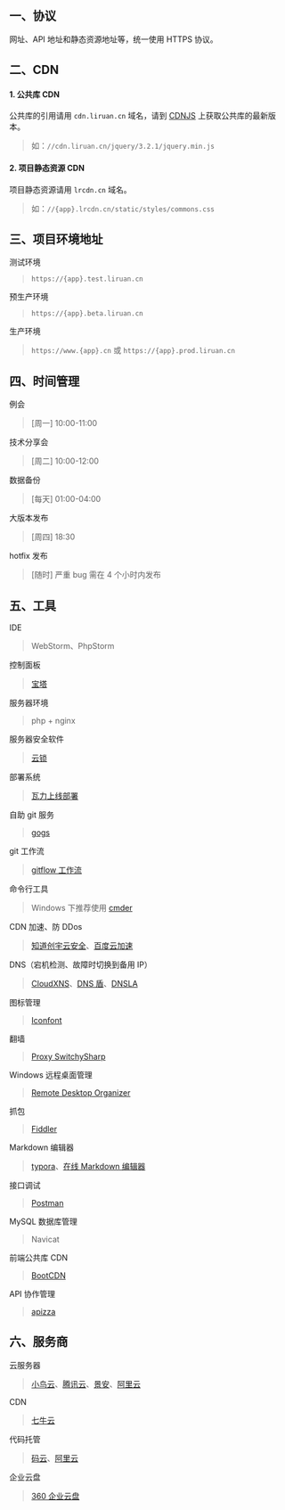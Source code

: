 ## 一、协议
网址、API 地址和静态资源地址等，统一使用 HTTPS 协议。

## 二、CDN
#### 1. 公共库 CDN
公共库的引用请用 `cdn.liruan.cn` 域名，请到 [CDNJS](https://cdnjs.com/) 上获取公共库的最新版本。
> 如：`//cdn.liruan.cn/jquery/3.2.1/jquery.min.js`

#### 2. 项目静态资源 CDN
项目静态资源请用 `lrcdn.cn` 域名。
> 如：`//{app}.lrcdn.cn/static/styles/commons.css`

## 三、项目环境地址
测试环境
> `https://{app}.test.liruan.cn`

预生产环境
> `https://{app}.beta.liruan.cn`

生产环境
> `https://www.{app}.cn` 或 `https://{app}.prod.liruan.cn`

## 四、时间管理
例会
> [周一]  10:00-11:00

技术分享会
> [周二]  10:00-12:00

数据备份
> [每天]  01:00-04:00

大版本发布
> [周四]  18:30

hotfix 发布
> [随时]  严重 bug 需在 4 个小时内发布

## 五、工具
IDE
> WebStorm、PhpStorm

控制面板
> [宝塔](https://www.bt.cn/)

服务器环境
> php + nginx

服务器安全软件
> [云锁](http://www.yunsuo.com.cn/)

部署系统
> [瓦力上线部署](https://walle-web.io/)

自助 git 服务
> [gogs](https://gogs.io/)

git 工作流
> [gitflow 工作流](https://github.com/zhaotoday/product-workflow)

命令行工具
> Windows 下推荐使用 [cmder](http://cmder.net/)

CDN 加速、防 DDos
> [知道创宇云安全](https://www.yunaq.com/)、[百度云加速](https://su.baidu.com/)

DNS（宕机检测、故障时切换到备用 IP）
> [CloudXNS](https://www.cloudxns.net/)、[DNS 盾](https://www.dnsdun.com/)、[DNSLA](https://www.dns.la/) 

图标管理
> [Iconfont](http://www.iconfont.cn/)

翻墙
> [Proxy SwitchySharp](https://chrome.google.com/webstore/detail/proxy-switchysharp/dpplabbmogkhghncfbfdeeokoefdjegm)

Windows 远程桌面管理
> [Remote Desktop Organizer](http://www.softpedia.com/get/Internet/Remote-Utils/Remote-Desktop-Organizer.shtml)

抓包
> [Fiddler](http://www.telerik.com/fiddler)

Markdown 编辑器
> [typora](https://www.typora.io/#windows)、[在线 Markdown 编辑器](https://www.zybuluo.com/mdeditor)

接口调试
> [Postman](https://chrome.google.com/webstore/detail/postman/fhbjgbiflinjbdggehcddcbncdddomop)

MySQL 数据库管理
> Navicat

前端公共库 CDN
> [BootCDN](http://www.bootcdn.cn/)

API 协作管理
> [apizza](http://apizza.cc/)

## 六、服务商
云服务器
> [小鸟云](https://www.niaoyun.com/)、[腾讯云](https://www.qcloud.com/)、[景安](http://www.zzidc.com/)、[阿里云](https://www.aliyun.com/)

CDN
> [七牛云](https://www.qiniu.com/)

代码托管
> [码云](http://git.oschina.net/)、[阿里云](https://code.aliyun.com/)

企业云盘
> [360 企业云盘](https://eyun.360.cn/)

